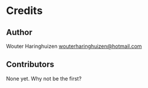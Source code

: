 # Credits

## Author
Wouter Haringhuizen <wouterharinghuizen@hotmail.com>

## Contributors
None yet. Why not be the first?
